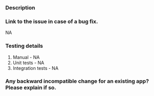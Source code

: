 ### Description

### Link to the issue in case of a bug fix.
NA

### Testing details
1. Manual - NA
2. Unit tests - NA
3. Integration tests - NA

### Any backward incompatible change for an existing app? Please explain if so.
